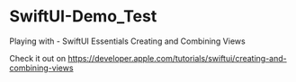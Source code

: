 # SwiftUI-Demo_Test
Playing with - SwiftUI Essentials Creating and Combining Views

Check it out on https://developer.apple.com/tutorials/swiftui/creating-and-combining-views
